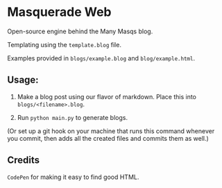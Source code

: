 # Masquerade Web

Open-source engine behind the Many Masqs blog.

Templating using the `template.blog` file.

Examples provided in `blogs/example.blog` and `blog/example.html`.

## Usage:

1. Make a blog post using our flavor of markdown. Place this into `blogs/<filename>.blog`.

2. Run `python main.py` to generate blogs.

(Or set up a git hook on your machine that runs this command whenever you commit, then adds all the created files and commits them as well.)

## Credits

`CodePen` for making it easy to find good HTML.